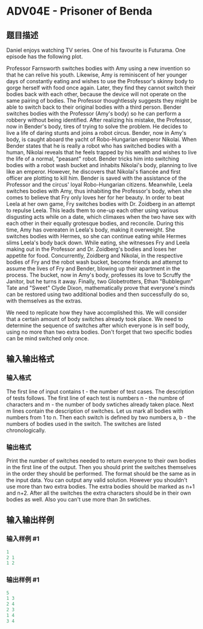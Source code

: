 # ADV04E - Prisoner of Benda

## 题目描述

Daniel enjoys watching TV series. One of his favourite is Futurama. One episode has the following plot.

Professor Farnsworth switches bodies with Amy using a new invention so that he can relive his youth. Likewise, Amy is reminiscent of her younger days of constantly eating and wishes to use the Professor's skinny body to gorge herself with food once again. Later, they find they cannot switch their bodies back with each other, because the device will not operate on the same pairing of bodies. The Professor thoughtlessly suggests they might be able to switch back to their original bodies with a third person. Bender switches bodies with the Professor (Amy's body) so he can perform a robbery without being identified. After realizing his mistake, the Professor, now in Bender's body, tires of trying to solve the problem. He decides to live a life of daring stunts and joins a robot circus. Bender, now in Amy's body, is caught aboard the yacht of Robo-Hungarian emperor Nikolai. When Bender states that he is really a robot who has switched bodies with a human, Nikolai reveals that he feels trapped by his wealth and wishes to live the life of a normal, "peasant" robot. Bender tricks him into switching bodies with a robot wash bucket and inhabits Nikolai's body, planning to live like an emperor. However, he discovers that Nikolai's fiancée and first officer are plotting to kill him. Bender is saved with the assistance of the Professor and the circus' loyal Robo-Hungarian citizens. Meanwhile, Leela switches bodies with Amy, thus inhabiting the Professor's body, when she comes to believe that Fry only loves her for her beauty. In order to beat Leela at her own game, Fry switches bodies with Dr. Zoidberg in an attempt to repulse Leela. This leads them to one-up each other using various disgusting acts while on a date, which climaxes when the two have sex with each other in their equally grotesque bodies, and reconcile. During this time, Amy has overeaten in Leela's body, making it overweight. She switches bodies with Hermes, so she can continue eating while Hermes slims Leela's body back down. While eating, she witnesses Fry and Leela making out in the Professor and Dr. Zoidberg's bodies and loses her appetite for food. Concurrently, Zoidberg and Nikolai, in the respective bodies of Fry and the robot wash bucket, become friends and attempt to assume the lives of Fry and Bender, blowing up their apartment in the process. The bucket, now in Amy's body, professes its love to Scruffy the Janitor, but he turns it away. Finally, two Globetrotters, Ethan "Bubblegum" Tate and "Sweet" Clyde Dixon, mathematically prove that everyone's minds can be restored using two additional bodies and then successfully do so, with themselves as the extras.

We need to replicate how they have accomplished this. We will consider that a certain amount of body switches already took place. We need to determine the sequence of switches after which everyone is in self body, using no more than two extra bodies. Don't forget that two specific bodies can be mind switched only once.

## 输入输出格式

### 输入格式

The first line of input contains t - the number of test cases. The description of tests follows. The first line of each test is numbers n - the numbre of characters and m - the number of body swtiches already taken place. Next m lines contain the description of switches. Let us mark all bodies with numbers from 1 to n. Then each switch is defined by two numbers a, b - the numbers of bodies used in the switch. The switches are listed chronologically.

### 输出格式

Print the number of switches needed to return everyone to their own bodies in the first line of the output. Then you should print the switches themselves in the order they should be performed. The format should be the same as in the input data. You can output any valid solution. However you shouldn't use more than two extra bodies. The extra bodies should be marked as n+1 and n+2. After all the switches the extra characters should be in their own bodies as well. Also you can't use more than 3n swtiches.

## 输入输出样例

### 输入样例 #1

```cpp
1
2 1
1 2
```


### 输出样例 #1

```cpp
5
1 3
2 4
2 3
1 4
3 4
```


